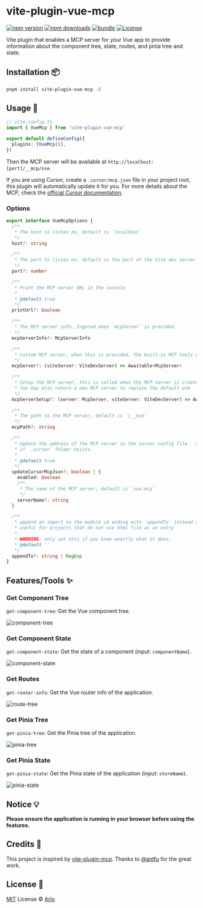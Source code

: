 # vite-plugin-vue-mcp

[![npm version][npm-version-src]][npm-version-href]
[![npm downloads][npm-downloads-src]][npm-downloads-href]
[![bundle][bundle-src]][bundle-href]
[![License][license-src]][license-href]

Vite plugin that enables a MCP server for your Vue app to provide information about the component tree, state, routes, and pinia tree and state.

## Installation 📦

```bash
pnpm install vite-plugin-vue-mcp -D
```

## Usage 🔨

```ts
// vite.config.ts
import { VueMcp } from 'vite-plugin-vue-mcp'

export default defineConfig({
  plugins: [VueMcp()],
})
```

Then the MCP server will be available at `http://localhost:[port]/__mcp/sse`.

If you are using Cursor, create a `.cursor/mcp.json` file in your project root, this plugin will automatically update it for you. For more details about the MCP, check the [official Cursor documentation](https://docs.cursor.com/context/model-context-protocol).

### Options

```ts
export interface VueMcpOptions {
  /**
   * The host to listen on, default is `localhost`
   */
  host?: string

  /**
   * The port to listen on, default is the port of the Vite dev server
   */
  port?: number

  /**
   * Print the MCP server URL in the console
   *
   * @default true
   */
  printUrl?: boolean

  /**
   * The MCP server info. Ingored when `mcpServer` is provided
   */
  mcpServerInfo?: McpServerInfo

  /**
   * Custom MCP server, when this is provided, the built-in MCP tools will be ignored
   */
  mcpServer?: (viteServer: ViteDevServer) => Awaitable<McpServer>

  /**
   * Setup the MCP server, this is called when the MCP server is created
   * You may also return a new MCP server to replace the default one
   */
  mcpServerSetup?: (server: McpServer, viteServer: ViteDevServer) => Awaitable<void | McpServer>

  /**
   * The path to the MCP server, default is `/__mcp`
   */
  mcpPath?: string

  /**
   * Update the address of the MCP server in the cursor config file `.cursor/mcp.json`,
   * if `.cursor` folder exists.
   *
   * @default true
   */
  updateCursorMcpJson?: boolean | {
    enabled: boolean
    /**
     * The name of the MCP server, default is `vue-mcp`
     */
    serverName?: string
  }

  /**
   * append an import to the module id ending with `appendTo` instead of adding a script into body
   * useful for projects that do not use html file as an entry
   *
   * WARNING: only set this if you know exactly what it does.
   * @default ''
   */
  appendTo?: string | RegExp
}
```

## Features/Tools ✨

### Get Component Tree

`get-component-tree`: Get the Vue component tree.

![component-tree](./screenshots/component-tree.gif)

### Get Component State

`get-component-state`: Get the state of a component (input: `componentName`).

![component-state](./screenshots/component-state.gif)

### Get Routes

`get-router-info`: Get the Vue router info of the application.

![route-tree](./screenshots/router-info.gif)

### Get Pinia Tree

`get-pinia-tree`: Get the Pinia tree of the application.

![pinia-tree](./screenshots/pinia-tree.gif)

### Get Pinia State

`get-pinia-state`: Get the Pinia state of the application (input: `storeName`).

![pinia-state](./screenshots/pinia-state.gif)

## Notice 💡

**Please ensure the application is running in your browser before using the features.**

## Credits 💖

This project is inspired by [vite-plugin-mcp](https://github.com/antfu/nuxt-mcp/tree/main/packages/vite-plugin-mcp). Thanks to [@antfu](https://github.com/antfu) for the great work.

## License 📖

[MIT](./LICENSE) License © [Arlo](https://github.com/webfansplz)

<!-- Badges -->

[npm-version-src]: https://img.shields.io/npm/v/vite-plugin-vue-mcp?style=flat&colorA=080f12&colorB=1fa669
[npm-version-href]: https://npmjs.com/package/vite-plugin-vue-mcp
[npm-downloads-src]: https://img.shields.io/npm/dm/vite-plugin-vue-mcp?style=flat&colorA=080f12&colorB=1fa669
[npm-downloads-href]: https://npmjs.com/package/vite-plugin-vue-mcp
[bundle-src]: https://img.shields.io/bundlephobia/minzip/vite-plugin-vue-mcp?style=flat&colorA=080f12&colorB=1fa669&label=minzip
[bundle-href]: https://bundlephobia.com/result?p=vite-plugin-vue-mcp
[license-src]: https://img.shields.io/github/license/webfansplz/vite-plugin-vue-mcp.svg?style=flat&colorA=080f12&colorB=1fa669
[license-href]: https://github.com/webfansplz/vite-plugin-vue-mcp/blob/main/LICENSE
